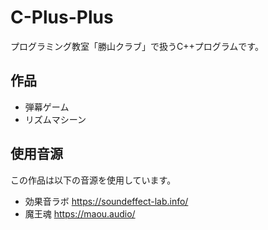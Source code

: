 # C-Plus-Plus
プログラミング教室「勝山クラブ」で扱うC++プログラムです。
## 作品
 - 弾幕ゲーム
 - リズムマシーン
## 使用音源
この作品は以下の音源を使用しています。
 - 効果音ラボ
 https://soundeffect-lab.info/
 - 魔王魂
 https://maou.audio/